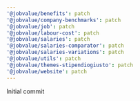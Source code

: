 ```yaml
---
'@jobvalue/benefits': patch
'@jobvalue/company-benchmarks': patch
'@jobvalue/job': patch
'@jobvalue/labour-cost': patch
'@jobvalue/salaries': patch
'@jobvalue/salaries-comparator': patch
'@jobvalue/salaries-variations': patch
'@jobvalue/utils': patch
'@jobvalue/themes-stipendiogiusto': patch
'@jobvalue/website': patch
---
```


Initial commit
